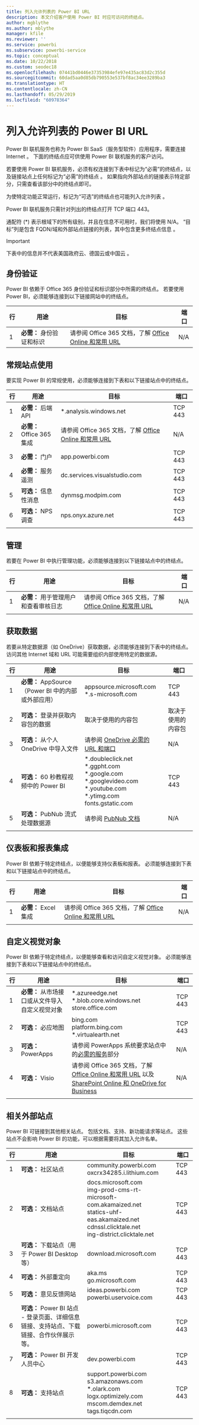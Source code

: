 ```yaml
---
title: 列入允许列表的 Power BI URL
description: 本文介绍客户使用 Power BI 时应可访问的终结点。
author: mgblythe
ms.author: mblythe
manager: kfile
ms.reviewer: ''
ms.service: powerbi
ms.subservice: powerbi-service
ms.topic: conceptual
ms.date: 10/22/2018
ms.custom: seodec18
ms.openlocfilehash: 07441bd0446e37353984efe97e435ac83d2c355d
ms.sourcegitcommit: 60dad5aa0d85db790553e537bf8ac34ee3289ba3
ms.translationtype: HT
ms.contentlocale: zh-CN
ms.lasthandoff: 05/29/2019
ms.locfileid: "60978364"
---
```

# <a name="power-bi-urls-for-whitelisting"></a>列入允许列表的 Power BI URL

Power BI 联机服务也称为 Power BI SaaS（服务型软件）应用程序，需要连接 Internet  。 下面的终结点应可供使用 Power BI 联机服务的客户访问。

若要使用 Power BI 联机服务，必须有权连接到下表中标记为“必需”的终结点，以及链接站点上任何标记为“必需”的终结点   。 如果指向外部站点的链接表示特定部分，只需查看该部分中的终结点即可。

为使特定功能正常运行，标记为“可选”的终结点也可能列入允许列表   。

Power BI 联机服务只需针对列出的终结点打开 TCP 端口 443。

通配符 (*) 表示根域下的所有级别，并且在信息不可用时，我们将使用 N/A。 “目标”列是包含 FQDN/域和外部站点链接的列表，其中包含更多终结点信息  。

>[!Important]
>下表中的信息并不代表美国政府云、德国云或中国云    。

## <a name="authentication"></a>身份验证

Power BI 依赖于 Office 365 身份验证和标识部分中所需的终结点。 若要使用 Power BI，必须能够连接到以下链接网站中的终结点。

| 行 | 用途 | 目标 | 端口 |
| --- | --- | --- | --- |
| 1 | **必需：** 身份验证和标识 | 请参阅 Office 365 文档，了解 [Office Online 和常用 URL](https://docs.microsoft.com/office365/enterprise/urls-and-ip-address-ranges#microsoft-365-common-and-office-online)  | N/A |

## <a name="general-site-usage"></a>常规站点使用

要实现 Power BI 的常规使用，必须能够连接到下表和以下链接站点中的终结点。

| 行 | 用途 | 目标 | 端口 |
| --- | --- | --- | --- |
| 1 | **必需：** 后端 API | *.analysis.windows.net | TCP 443 |
| 2 | **必需：** Office 365 集成 | 请参阅 Office 365 文档，了解 [Office Online 和常用 URL](https://docs.microsoft.com/office365/enterprise/urls-and-ip-address-ranges#microsoft-365-common-and-office-online) | N/A |
| 3 | **必需：** 门户 | app.powerbi.com | TCP 443 |
| 4 | **必需：** 服务遥测 | dc.services.visualstudio.com | TCP 443 |
| 5 | **可选：** 信息性消息 | dynmsg.modpim.com | TCP 443 |
| 6 | **可选：** NPS 调查 | nps.onyx.azure.net | TCP 443 |
| | | |

## <a name="administration"></a>管理

若要在 Power BI 中执行管理功能，必须能够连接到以下链接站点中的终结点。

| 行 | 用途 | 目标 | 端口 |
| --- | --- | --- | --- |
| 1 | **必需：** 用于管理用户和查看审核日志 | 请参阅 Office 365 文档，了解 [Office Online 和常用 URL](https://docs.microsoft.com/office365/enterprise/urls-and-ip-address-ranges#microsoft-365-common-and-office-online) | N/A |
| | | |

## <a name="getting-data"></a>获取数据

若要从特定数据源（如 OneDrive）获取数据，必须能够连接到下表中的终结点。 访问其他 Internet 域和 URL 可能需要组织内部使用特定的数据源。

| 行 | 用途 | 目标 | 端口 |
| --- | --- | --- | --- |
| 1 | **必需：** AppSource（Power BI 中的内部或外部应用） | appsource.microsoft.com <br> *.s-microsoft.com  | TCP 443 |
| 2 | **可选：** 登录并获取内容包的数据 | 取决于使用的内容包 | 取决于使用的内容包 |
| 3 | **可选：** 从个人 OneDrive 中导入文件 | 请参阅 [OneDrive 必需的 URL 和端口](https://docs.microsoft.com/onedrive/required-urls-and-ports) | N/A |
| 4 | **可选：** 60 秒教程视频中的 Power BI | *.doubleclick.net <br> *.ggpht.com <br> *.google.com <br> *.googlevideo.com <br> *.youtube.com <br> *.ytimg.com <br> fonts.gstatic.com | TCP 443 |
| 5 | **可选：** PubNub 流式处理数据源 | 请参阅 [PubNub 文档](https://support.pubnub.com/support/solutions/articles/14000043522) | N/A |
| | | |

## <a name="dashboard-and-report-integration"></a>仪表板和报表集成

Power BI 依赖于特定终结点，以便能够支持仪表板和报表。 必须能够连接到下表和以下链接站点中的终结点。

| 行 | 用途 | 目标 | 端口 |
| --- | --- | --- | --- |
| 1 | **必需：** Excel 集成 | 请参阅 Office 365 文档，了解 [Office Online 和常用 URL](https://docs.microsoft.com/office365/enterprise/urls-and-ip-address-ranges#microsoft-365-common-and-office-online) | N/A |
| | | |

## <a name="custom-visuals"></a>自定义视觉对象

Power BI 依赖于特定终结点，以便能够查看和访问自定义视觉对象。 必须能够连接到下表和以下链接站点中的终结点。

| 行 | 用途 | 目标 | 端口 |
| --- | --- | --- | --- |
| 1 | **必需：** 从市场接口或从文件导入自定义视觉对象 | *.azureedge.net <br> *.blob.core.windows.net <br> store.office.com | TCP 443 |
| 2 | **可选：** 必应地图 | bing.com <br> platform.bing.com <br> *.virtualearth.net | TCP 443 |
| 3 | **可选：** PowerApps | 请参阅 PowerApps 系统要求站点中的[必需的服务](https://docs.microsoft.com/powerapps/maker/canvas-apps/limits-and-config#required-services)部分 | N/A |
| 4 | **可选：** Visio | 请参阅 Office 365 文档，了解 [Office Online 和常用 URL](https://docs.microsoft.com/office365/enterprise/urls-and-ip-address-ranges#microsoft-365-common-and-office-online) 以及 [SharePoint Online 和 OneDrive for Business](https://docs.microsoft.com/office365/enterprise/urls-and-ip-address-ranges#sharepoint-online-and-onedrive-for-business) | N/A |
| | | |

## <a name="related-external-sites"></a>相关外部站点

Power BI 可链接到其他相关站点。 包括文档、支持、新功能请求等站点。 这些站点不会影响 Power BI 的功能，可以根据需要将其加入允许名单。

| 行 | 用途 | 目标 | 端口 |
| --- | --- | --- | --- |
| 1 | **可选：** 社区站点 | community.powerbi.com <br> oxcrx34285.i.lithium.com | TCP 443 |
| 2 | **可选：** 文档站点 | docs.microsoft.com <br> img-prod-cms-rt-microsoft-com.akamaized.net <br> statics-uhf-eas.akamaized.net <br> cdnssl.clicktale.net <br> ing-district.clicktale.net | TCP 443 |
| 3 | **可选：** 下载站点（用于 Power BI Desktop 等） | download.microsoft.com | TCP 443 |
| 4 | **可选：** 外部重定向 | aka.ms <br> go.microsoft.com | TCP 443 |
| 5 | **可选：** 意见反馈网站| ideas.powerbi.com <br> powerbi.uservoice.com | TCP 443 |
| 6 | **可选：** Power BI 站点 - 登录页面、详细信息链接、支持站点、下载链接、合作伙伴展示等。 | powerbi.microsoft.com | TCP 443 |
| 7 | **可选：** Power BI 开发人员中心 | dev.powerbi.com | TCP 443 |
| 8 | **可选：** 支持站点 | support.powerbi.com <br> s3.amazonaws.com <br> *.olark.com <br> logx.optimizely.com <br> mscom.demdex.net <br> tags.tiqcdn.com | TCP 443 |
| | | |